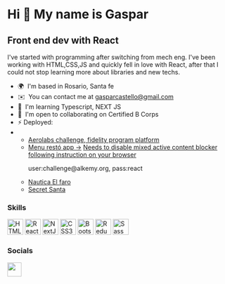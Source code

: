 Hi 👋 My name is Gaspar
=======================

Front end dev with React
------------------------

I've started with programming after switching from mech eng. I've been working with HTML,CSS,JS and quickly fell in love with React, after that I could not stop learning more about libraries and new techs.

*   🌍  I'm based in Rosario, Santa fe
*   ✉️  You can contact me at [gasparcastello@gmail.com](mailto:gasparcastello@gmail.com)
*   🧠  I'm learning Typescript, NEXT JS
*   🤝  I'm open to collaborating on Certified B Corps
*   ⚡  Deployed:
* <ul>
    <li><a href="https://aerolabs-challenge.vercel.app/">Aerolabs challenge, fidelity program platform</a></li>
    <li><a href="https://main--gentle-gumdrop-53b945.netlify.app">Menu restó app -></a>
     <span><a href="https://experienceleague.adobe.com/docs/target/using/experiences/vec/troubleshoot-composer/mixed-content.html?lang=en">Needs to disable mixed active content blocker following  instruction on your browser</a> </span>
       <p>user:challenge@alkemy.org, pass:react</p></li>
    <li><a href="https://nautica-el-faro-main.vercel.app/">Nautica El faro</a></li>
    <li><a href="https://gaspicastello.github.io/secretsanta/">Secret Santa</a></li>
  </ul>

### Skills
<p align="left">
                                <a href="https://developer.mozilla.org/en-US/docs/Glossary/HTML5" target="_blank" rel="noreferrer"><img src="https://raw.githubusercontent.com/danielcranney/readme-generator/main/public/icons/skills/html5-colored.svg" width="36" height="36" alt="HTML5" /></a>
                                <a href="https://reactjs.org/" target="_blank" rel="noreferrer"><img src="https://raw.githubusercontent.com/danielcranney/readme-generator/main/public/icons/skills/react-colored.svg" width="36" height="36" alt="React" /></a>
                                <a href="https://nextjs.org/docs" target="_blank" rel="noreferrer"><img src="https://raw.githubusercontent.com/danielcranney/readme-generator/main/public/icons/skills/nextjs-colored.svg" width="36" height="36" alt="NextJs" /></a>
                                <a href="https://www.w3.org/TR/CSS/#css" target="_blank" rel="noreferrer"><img src="https://raw.githubusercontent.com/danielcranney/readme-generator/main/public/icons/skills/css3-colored.svg" width="36" height="36" alt="CSS3" /></a>
                                <a href="https://getbootstrap.com/" target="_blank" rel="noreferrer"><img src="https://raw.githubusercontent.com/danielcranney/readme-generator/main/public/icons/skills/bootstrap-colored.svg" width="36" height="36" alt="Bootstrap" /></a>
                                <a href="https://redux.js.org/" target="_blank" rel="noreferrer"><img src="https://raw.githubusercontent.com/danielcranney/readme-generator/main/public/icons/skills/redux-colored.svg" width="36" height="36" alt="Redux" /></a>
                                <a href="https://sass-lang.com/" target="_blank" rel="noreferrer"><img src="https://raw.githubusercontent.com/danielcranney/readme-generator/main/public/icons/skills/sass-colored.svg" width="36" height="36" alt="Sass" /></a></p>                   

### Socials
<p align="left"><a href="https://www.linkedin.com/in/gaspar-castello-4860a9a7/" target="_blank" rel="noreferrer"><img src="https://raw.githubusercontent.com/danielcranney/readme-generator/main/public/icons/socials/linkedin.svg" width="32" height="32" /></a></p>
